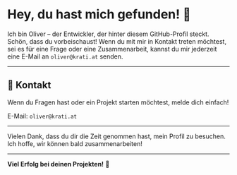 # Hey, du hast mich gefunden! 👋

Ich bin Oliver – der Entwickler, der hinter diesem GitHub-Profil steckt. Schön, dass du vorbeischaust! Wenn du mit mir in Kontakt treten möchtest, sei es für eine Frage oder eine Zusammenarbeit, kannst du mir jederzeit eine E-Mail an `oliver@krati.at` senden.

---

## 📩 Kontakt

Wenn du Fragen hast oder ein Projekt starten möchtest, melde dich einfach!

E-Mail: `oliver@krati.at`

---

Vielen Dank, dass du dir die Zeit genommen hast, mein Profil zu besuchen. Ich hoffe, wir können bald zusammenarbeiten!

---

**Viel Erfolg bei deinen Projekten!** 🚀
